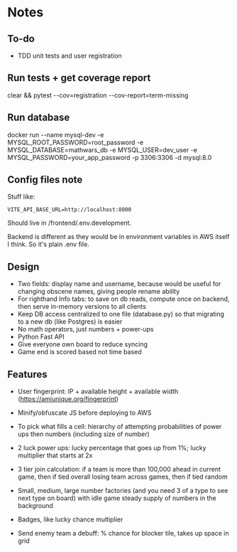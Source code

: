 # Notes

## To-do

- TDD unit tests and user registration

## Run tests + get coverage report

clear && pytest --cov=registration --cov-report=term-missing

## Run database

docker run --name mysql-dev -e MYSQL_ROOT_PASSWORD=root_password -e MYSQL_DATABASE=mathwars_db -e MYSQL_USER=dev_user -e MYSQL_PASSWORD=your_app_password -p 3306:3306 -d mysql:8.0

## Config files note

Stuff like:

`VITE_API_BASE_URL=http://localhost:8000`

Should live in /frontend/.env.development.

Backend is different as they would be in environment variables in AWS itself I think. So it's plain .env file.

## Design

- Two fields: display name and username, because would be useful for changing obscene names, giving people rename ability
- For righthand Info tabs: to save on db reads, compute once on backend, then serve in-memory versions to all clients
- Keep DB access centralized to one file (database.py) so that migrating to a new db (like Postgres) is easier
- No math operators, just numbers + power-ups
- Python Fast API
- Give everyone own board to reduce syncing
- Game end is scored based not time based

## Features

- User fingerprint: IP + available height + available width (https://amiunique.org/fingerprint)
- Minify/obfuscate JS before deploying to AWS

- To pick what fills a cell: hierarchy of attempting probabilities of power ups then numbers (including size of number)
- 2 luck power ups: lucky percentage that goes up from 1%; lucky multiplier that starts at 2x
- 3 tier join calculation: if a team is more than 100,000 ahead in current game, then if tied overall losing team across games, then if tied random
- Small, medium, large number factories (and you need 3 of a type to see next type on board) with idle game steady supply of numbers in the background
- Badges, like lucky chance multiplier
- Send enemy team a debuff: % chance for blocker tile, takes up space in grid
